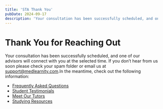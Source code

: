 ```yaml
---
title: 'STA Thank You'
pubDate: 2024-09-17
description: 'Your consultation has been successfully scheduled, and one of our advisors will connect with you at the selected time. If you don’t hear from us soon pleas'
---
```


# Thank You for Reaching Out

Your consultation has been successfully scheduled, and one of our advisors will connect with you at the selected time. If you don’t hear from us soon please check your spam folder or email us at [support@medlearnity.com](mailto:support@medlearnity.com).In the meantime, check out the following information:

- [Frequently Asked Questions](/frequently-asked-questions/)
- [Student Testimonials](/student-testimonials/)
- [Meet Our Tutors](/our-tutors/)
- [Studying Resources](/blog/)
